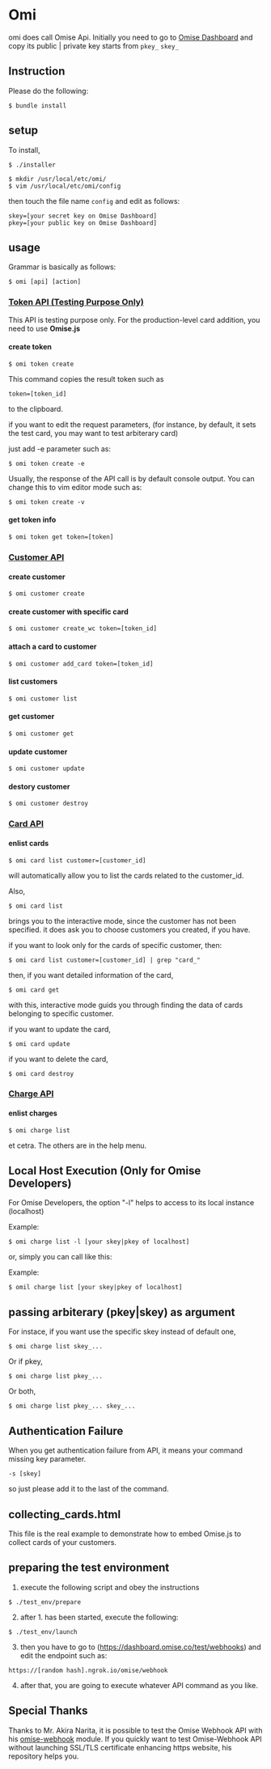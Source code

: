 # Omi

omi does call Omise Api. Initially you need to go to [Omise Dashboard](https://dashboard.omise.co/test/keys) and copy its public | private key starts from `pkey_` `skey_`

## Instruction

Please do the following:
```
$ bundle install
```

## setup

To install,
```
$ ./installer
```

```
$ mkdir /usr/local/etc/omi/
$ vim /usr/local/etc/omi/config
```

then touch the file name `config` and edit as follows:

```
skey=[your secret key on Omise Dashboard]
pkey=[your public key on Omise Dashboard]
```

## usage

Grammar is basically as follows:

```
$ omi [api] [action]
```

### [Token API (Testing Purpose Only)](https://www.omise.co/tokens-api)
This API is testing purpose only. 
For the production-level card addition, you need
to use **Omise.js**

#### create token

```
$ omi token create
```

This command copies the result token such as

```
token=[token_id]
```

to the clipboard.

if you want to edit the request parameters,
(for instance, by default, it sets the test card,
 you may want to test arbiterary card)

just add -e parameter such as:

```
$ omi token create -e
```

Usually, the response of the API call is by default console output.
You can change this to vim editor mode such as:

```
$ omi token create -v
```

#### get token info

```
$ omi token get token=[token]
```

### [Customer API](https://www.omise.co/customers-api)
#### create customer
```
$ omi customer create
```

#### create customer with specific card
```
$ omi customer create_wc token=[token_id]
```

#### attach a card to customer
```
$ omi customer add_card token=[token_id]
```

#### list customers
```
$ omi customer list
```

#### get customer
```
$ omi customer get
```

#### update customer
```
$ omi customer update
```

#### destory customer
```
$ omi customer destroy
```

### [Card API](https://www.omise.co/cards-api)

#### enlist cards
```
$ omi card list customer=[customer_id]
```

will automatically allow you to list the cards related to the customer_id.

Also,

```
$ omi card list
```

brings you to the interactive mode, since the customer has not been specified.
it does ask you to choose customers you created, if you have.

if you want to look only for the cards of specific customer, then:
```
$ omi card list customer=[customer_id] | grep "card_"
```

then, if you want detailed information of the card,

```
$ omi card get
```

with this, interactive mode guids you through finding the data of 
cards belonging to specific customer.

if you want to update the card,
```
$ omi card update
```

if you want to delete the card,
```
$ omi card destroy
```

### [Charge API](https://www.omise.co/charges-api)
#### enlist charges
```
$ omi charge list
```

et cetra. The others are in the help menu.


## Local Host Execution (Only for Omise Developers)

For Omise Developers, the option "-l" helps to access to its local instance (localhost)

Example:
```
$ omi charge list -l [your skey|pkey of localhost]
```

or, simply you can call like this:

Example:
```
$ omil charge list [your skey|pkey of localhost]
```

## passing arbiterary (pkey|skey) as argument

For instace, if you want use the specific skey instead of default one,
```
$ omi charge list skey_... 
```

Or if pkey,
```
$ omi charge list pkey_... 
```

Or both,
```
$ omi charge list pkey_... skey_...
```

## Authentication Failure
When you get authentication failure from API, it means your command missing key parameter.

```
-s [skey]
```

so just please add it to the last of the command.

## collecting_cards.html

This file is the real example to demonstrate how to embed Omise.js to collect cards of your customers.

## preparing the test environment

1. execute the following script and obey the instructions

```
$ ./test_env/prepare
```
2. after 1. has been started, execute the following:

```
$ ./test_env/launch
```

3. then you have to go to (https://dashboard.omise.co/test/webhooks) and edit the endpoint such as:

```
https://[random hash].ngrok.io/omise/webhook
```

4. after that, you are going to execute whatever API command as you like.


## Special Thanks
Thanks to Mr. Akira Narita, it is possible to test the Omise Webhook API with his [omise-webhook](http://akinrt.hatenablog.com/entry/omise-webhook) module. If you quickly want to test Omise-Webhook API without launching SSL/TLS certificate enhancing https website, his repository helps you.
